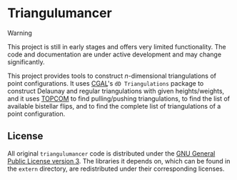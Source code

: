 # Triangulumancer

> [!WARNING]
> This project is still in early stages and offers very limited functionality. The code and documentation are under active development and may change significantly.

This project provides tools to construct $n$-dimensional triangulations of point configurations. It uses [CGAL](https://www.cgal.org/)'s `dD Triangulations` package to construct Delaunay and regular triangulations with given heights/weights, and it uses [TOPCOM](https://www.wm.uni-bayreuth.de/de/team/rambau_joerg/TOPCOM/) to find pulling/pushing triangulations, to find the list of available bistellar flips, and to find the complete list of triangulations of a point configuration.


## License

All original `triangulumancer` code is distributed under the [GNU General Public License version 3](https://www.gnu.org/licenses/gpl-3.0.txt). The libraries it depends on, which can be found in the `extern` directory, are redistributed under their corresponding licenses.
